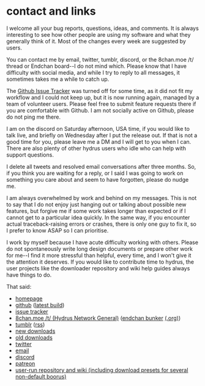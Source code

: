  
 
# contact and links

I welcome all your bug reports, questions, ideas, and comments. It is always interesting to see how other people are using my software and what they generally think of it. Most of the changes every week are suggested by users.

You can contact me by email, twitter, tumblr, discord, or the 8chan.moe /t/ thread or Endchan board--I do not mind which. Please know that I have difficulty with social media, and while I try to reply to all messages, it sometimes takes me a while to catch up.

The [Github Issue Tracker](https://github.com/hydrusnetwork/hydrus/issues) was turned off for some time, as it did not fit my workflow and I could not keep up, but it is now running again, managed by a team of volunteer users. Please feel free to submit feature requests there if you are comfortable with Github. I am not socially active on Github, please do not ping me there.

I am on the discord on Saturday afternoon, USA time, if you would like to talk live, and briefly on Wednesday after I put the release out. If that is not a good time for you, please leave me a DM and I will get to you when I can. There are also plenty of other hydrus users who idle who can help with support questions.

I delete all tweets and resolved email conversations after three months. So, if you think you are waiting for a reply, or I said I was going to work on something you care about and seem to have forgotten, please do nudge me.

I am always overwhelmed by work and behind on my messages. This is not to say that I do not enjoy just hanging out or talking about possible new features, but forgive me if some work takes longer than expected or if I cannot get to a particular idea quickly. In the same way, if you encounter actual traceback-raising errors or crashes, there is only one guy to fix it, so I prefer to know ASAP so I can prioritise.

I work by myself because I have acute difficulty working with others. Please do not spontaneously write long design documents or prepare other work for me--I find it more stressful than helpful, every time, and I won't give it the attention it deserves. If you would like to contribute time to hydrus, the user projects like the downloader repository and wiki help guides always have things to do.

That said:

*   [homepage](https://hydrusnetwork.github.io/hydrus/)
*   [github](https://github.com/hydrusnetwork/hydrus) ([latest build](https://github.com/hydrusnetwork/hydrus/releases/latest))
*   [issue tracker](https://github.com/hydrusnetwork/hydrus/issues)
*   [8chan.moe /t/ (Hydrus Network General)](https://8chan.moe/t/catalog.html) ([endchan bunker](https://endchan.net/hydrus/) [(.org)](https://endchan.org/hydrus/))
*   [tumblr](https://hydrus.tumblr.com) ([rss](http://hydrus.tumblr.com/rss))
*   [new downloads](https://github.com/hydrusnetwork/hydrus/releases)
*   [old downloads](https://www.mediafire.com/hydrus)
*   [twitter](https://twitter.com/hydrusnetwork)
*   [email](mailto:hydrus.admin@gmail.com)
*   [discord](https://discord.gg/wPHPCUZ)
*   [patreon](https://www.patreon.com/hydrus_dev)
*   [user-run repository and wiki (including download presets for several non-default boorus)](https://github.com/CuddleBear92/Hydrus-Presets-and-Scripts)